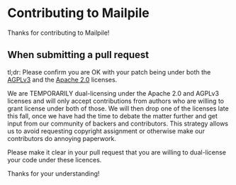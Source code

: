 # Contributing to Mailpile #

Thanks for contributing to Mailpile!

## When submitting a pull request ##

tl;dr: Please confirm you are OK with your patch being under both the
[AGPLv3](https://www.gnu.org/licenses/agpl-3.0.html)
and the [Apache 2.0](https://www.apache.org/licenses/LICENSE-2.0.html) licenses.

We are TEMPORARILY dual-licensing under the Apache 2.0 and AGPLv3 licenses and
will only accept contributions from authors who are willing to grant license
under both of those. We will then drop one of the licenses late this fall,
once we have had the time to debate the matter further and get input from our
community of backers and contributors. This strategy allows us to avoid
requesting copyright assignment or otherwise make our contributors do annoying
paperwork.

Please make it clear in your pull request that you are willing to dual-license
your code under these licences.

Thanks for your understanding!
